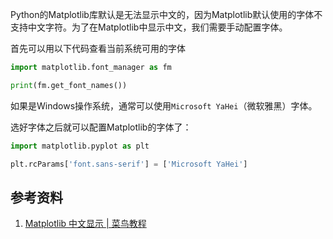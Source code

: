 Python的Matplotlib库默认是无法显示中文的，因为Matplotlib默认使用的字体不支持中文字符。为了在Matplotlib中显示中文，我们需要手动配置字体。

首先可以用以下代码查看当前系统可用的字体

```python
import matplotlib.font_manager as fm

print(fm.get_font_names())
```

如果是Windows操作系统，通常可以使用`Microsoft YaHei`（微软雅黑）字体。

选好字体之后就可以配置Matplotlib的字体了：

```python
import matplotlib.pyplot as plt

plt.rcParams['font.sans-serif'] = ['Microsoft YaHei']
```

## 参考资料

1. [Matplotlib 中文显示 | 菜鸟教程](https://www.runoob.com/matplotlib/matplotlib-zh.html)
